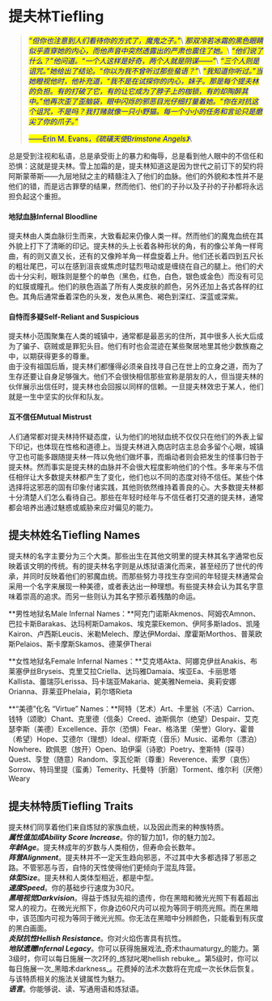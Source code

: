 # 提夫林Tiefling

> _<mark style="color:blue;">“但你也注意到人们看待你的方式了，魔鬼之子。”</mark>_\ <mark style="color:blue;"></mark>    <mark style="color:blue;"></mark>_<mark style="color:blue;">那双冷若冰霜的黑色眼睛似乎直穿她的内心，而他声音中突然透露出的严肃也震住了她。</mark>_\ <mark style="color:blue;"></mark>   <mark style="color:blue;"></mark>_<mark style="color:blue;">“他们说了什么？”他问道。“一个人这样是好奇，两个人就是阴谋——”</mark>_\ <mark style="color:blue;"></mark>   <mark style="color:blue;"></mark>_<mark style="color:blue;">“三个人则是诅咒。”她给出了结论。“你以为我不曾听过那些蜚语？”</mark>_\ <mark style="color:blue;"></mark>   <mark style="color:blue;"></mark>_<mark style="color:blue;">“我知道你听过。”当她瞪视他时，他补充道，“我不是在试探你的内心，妹子。那是每个提夫林的负担。有的打破了它，有的让它成为了脖子上的枷锁，有的却陶醉其中。”他再次歪了歪脑袋，眼中闪烁的邪恶目光仔细打量着她。“你在对抗这个诅咒，不是吗？我打赌就像一只小野猫。每一个小小的任务和言论只是磨尖了你的爪子。”</mark>_
>
> _<mark style="color:blue;">——</mark>_<mark style="color:blue;">Erin M. Evans</mark>_<mark style="color:blue;">，《硫磺天使Brimstone Angels》</mark>_\
>

&#x20;   总是受到注视和私语，总是承受街上的暴力和侮辱，总是看到他人眼中的不信任和恐惧：这就是提夫林。雪上加霜的是，提夫林知道这是因为世代之前订下的契约将阿斯蒙蒂斯——九层地狱之主的精髓注入了他们的血脉。他们的外貌和本性并不是他们的错，而是远古罪孽的结果，然而他们、他们的子孙以及子孙的子孙都将永远担负起这个重担。

#### **地狱血脉Infernal Bloodline**

&#x20;   提夫林由人类血脉衍生而来，大致看起来仍像人类一样。然而他们的魔鬼血统在其外貌上打下了清晰的印记。提夫林的头上长着各种形状的角，有的像公羊角一样弯曲，有的则又直又长，还有的又像羚羊角一样盘旋着上升。他们还长着四到五尺长的粗壮尾巴，可以在感到沮丧或焦虑时猛烈甩动或是缠绕在自己的腿上。他们的犬齿十分尖利，眼珠则是整个的单色（黑色，红色，白色，银色或金色）而没有可见的虹膜或瞳孔。他们的肤色涵盖了所有人类皮肤的颜色，另外还加上各式各样的红色。其角后通常垂着深色的头发，发色从黑色、褐色到深红、深蓝或深紫。

#### **自恃而多疑Self-Reliant and Suspicious**

&#x20;   提夫林小范围聚集在人类的城镇中，通常都是最恶劣的住所，其中很多人长大后成为了骗子、窃贼或是罪犯头目。他们有时也会混迹在某些聚居地里其他少数族裔之中，以期获得更多的尊重。\
&#x20;   由于没有祖国后盾，提夫林们都懂得必须亲自找寻自己在世上的立身之道，而为了生存还要让自身足够强大。他们不会很快相信那些宣称是朋友的人，但当提夫林的伙伴展示出信任时，提夫林也会回报以同样的信赖。一旦提夫林效忠于某人，他们就是一生中坚实的伙伴和队友。

#### &#x20;**互不信任Mutual Mistrust**

&#x20;   人们通常都对提夫林持怀疑态度，认为他们的地狱血统不仅仅只在他们的外表上留下印记，也体现在性格和道德上。当提夫林进入商店时店主总会多留个心眼，城镇守卫也可能多跟随提夫林一阵以免他们做坏事，而煽动者则会把发生的怪事归咎于提夫林。然而事实是提夫林的血脉并不会很大程度影响他们的个性。多年来与不信任相伴让大多数提夫林都产生了变化，他们也以不同的态度对待不信任。某些个体选择将这邪恶的固有印象付诸实践，其他则依然维持着善良的心。大多数提夫林都十分清楚人们怎么看待自己。那些在年轻时经年与不信任者打交道的提夫林，通常都会培养出通过魅惑或威胁来应对偏见的能力。

## **提夫林姓名Tiefling Names**

&#x20;   提夫林的名字主要分为三个大类。那些出生在其他文明里的提夫林其名字通常也反映着该文明的传统。有的提夫林名字则是从炼狱语演化而来，甚至经历了世代的传承，并同时反映着他们的邪魔血统。而那些努力寻找生存空间的年轻提夫林通常会采用一个名字来展现一种美德，或者表达出一种理想。有些提夫林会认为其名字意味着崇高的追求。而另一些则认为其名字预示着残酷的命运。

**男性地狱名Male Infernal Names：**阿克门诺斯Akmenos、阿姆农Amnon、巴拉卡斯Barakas、达玛柯斯Damakos、埃克蒙Ekemon、伊阿多斯Iados、凯隆Kairon、卢西斯Leucis、米勒Melech、摩达伊Mordai、摩霍斯Morthos、普莱欧斯Pelaios、斯卡摩斯Skamos、德莱伊Therai

**女性地狱名Female Infernal Names：**艾克塔Akta、阿娜克伊丝Anakis、布莱塞伊丝Bryseis、克里艾拉Criella、达玛雅Damaia、埃亚Ea、卡丽思塔Kallista、蕾瑞莎Lerissa、玛卡瑞亚Makaria、妮美雅Nemeia、奥莉安娜Orianna、菲莱亚Phelaia，莉尔塔Rieta

**“美德”化名 “Virtue” Names：**阿特（艺术）Art、卡里翁（不洁）Carrion、钱特（颂歌）Chant、克里德（信条）Creed、迪斯佩尔（绝望）Despair、艾克瑟李斯（美德）Excellence、菲尔（恐惧）Fear、格洛里（荣誉）Glory、霍普（希望）Hope、艾德尔（理想）Ideal、缪斯克（音乐）Music、诺希尔（漂泊）Nowhere、欧佩恩（放开）Open、珀伊渠（诗歌）Poetry、奎斯特（探寻）Quest、孪登（随意）Random、孪瓦伦斯（尊重）Reverence、索罗（哀伤）Sorrow、特玛里提（蛮勇）Temerity、托曼特（折磨）Torment、维尔利（厌倦）Weary

## **提夫林特质Tiefling Traits**

&#x20;   提夫林们同享着他们来自炼狱的家族血统，以及因此而来的种族特质。\
&#x20; _**属性值加成Ability Score Increase**_。你的智力加1，你的魅力加2。\
&#x20; _**年龄Age**_。提夫林成年的岁数与人类相仿，但寿命会长数年。\
&#x20; _**阵营Alignment**_。提夫林并不一定天生趋向邪恶，不过其中大多都选择了邪恶之路。不管邪恶与否，自恃的天性使得他们更倾向于混乱阵营。\
&#x20; _**体型Size**_。提夫林和人类体型相近，都是中型。\
&#x20; _**速度Speed**_。你的基础步行速度为30尺。\
&#x20; _**黑暗视觉Darkvision**_。得益于炼狱先祖的遗传，你在黑暗和微光光照下有着超出常人的视力。在微光光照下，你身边60尺内可以视为等同于明亮光照。而在黑暗中，该范围内可视为等同于微光光照。你无法在黑暗中分辨颜色，只能看到有灰度的黑白画面。\
&#x20; _**炎狱抗性Hellish Resistance**_。你对火焰伤害具有抗性。\
&#x20; _**地狱遗赠Infernal Legacy**_。你可以获得施展戏法_奇术thaumaturgy_的能力。第3级时，你可以每日施展一次2环的_炼狱叱喝hellish rebuke_。第5级时，你可以每日施展一次_黑暗术darkness_。花费掉的法术次数将在完成一次长休后恢复。与该特质相关的施法关键属性为魅力。\
&#x20; _**语言**_。你能够说、读、写通用语和炼狱语。
